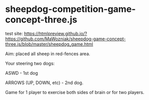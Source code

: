 # sheepdog-competition-game-concept-three.js

test site: https://htmlpreview.github.io/?https://github.com/MaWozniak/sheepdog-game-concept-three.js/blob/master/sheepdog_game.html

Aim: placed all sheep in red-fences area. 

Your steering two dogs:

ASWD - 1st dog

ARROWS (UP, DOWN, etc) - 2nd dog.

Game for 1 player to exercise both sides of brain
or for two players.
